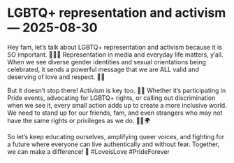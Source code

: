 # LGBTQ+ representation and activism — 2025-08-30

Hey fam, let’s talk about LGBTQ+ representation and activism because it is SO important. 🏳️‍🌈🔥 Representation in media and everyday life matters, y’all. When we see diverse gender identities and sexual orientations being celebrated, it sends a powerful message that we are ALL valid and deserving of love and respect. 🌈✨

But it doesn’t stop there! Activism is key too. ✊🏽 Whether it’s participating in Pride events, advocating for LGBTQ+ rights, or calling out discrimination when we see it, every small action adds up to create a more inclusive world. We need to stand up for our friends, fam, and even strangers who may not have the same rights or privileges as we do. 💪🏼🌍

So let’s keep educating ourselves, amplifying queer voices, and fighting for a future where everyone can live authentically and without fear. Together, we can make a difference! 💖 #LoveisLove #PrideForever